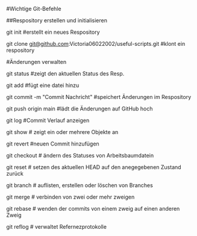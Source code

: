 #Wichtige Git-Befehle 

##Respository erstellen und initialisieren 

git init #erstellt ein neues Respository 

git clone git@github.com:Victoria06022002/useful-scripts.git #klont ein respository 

#Änderungen verwalten
 
git status #zeigt den aktuellen Status des Resp.

git add <datei> #fügt eine datei hinzu 

git commit -m "Commit Nachricht" #speichert Änderungen im Respository 

git push origin main #lädt die Änderungen auf GitHub hoch 

git log #Commit Verlauf anzeigen 

git show # zeigt ein oder mehrere Objekte an

git revert #neuen Commit hinzufügen 

git checkout # ändern des Statuses von Arbeitsbaumdatein 

git reset # setzen des aktuellen HEAD auf den anegegebenen Zustand zurück 

git branch # auflisten, erstellen oder löschen von Branches 

git merge # verbinden von zwei oder mehr zweigen 

git rebase # wenden der commits von einem zweig auf einen anderen Zweig 

git reflog # verwaltet Refernezprotokolle 
